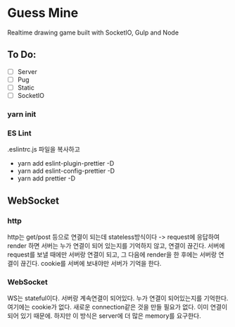 # Guess Mine

Realtime drawing game built with SocketIO, Gulp and Node

## To Do:

- [ ] Server
- [ ] Pug
- [ ] Static
- [ ] SocketIO

### yarn init

### ES Lint

.eslintrc.js 파일을 복사하고

- yarn add eslint-plugin-prettier -D
- yarn add eslint-config-prettier -D
- yarn add prettier -D

## WebSocket

### http

http는 get/post 등으로 연결이 되는데 stateless방식이다
-> request에 응답하여 render 하면 서버는 누가 연결이 되어 있는지를 기억하지 않고, 연결이 끊긴다.
서버에 request를 보낼 때에만 서버랑 연결이 되고, 그 다음에
render을 한 후에는 서버랑 연결이 끊긴다.
cookie를 서버에 보내야만 서버가 기억을 한다.

### WebSocket

WS는 stateful이다. 서버랑 계속연결이 되어있다.
누가 연결이 되어있는지를 기억한다.
여기에는 cookie가 없다.
새로운 connection같은 것을 만들 필요가 없다.
이미 연결이 되어 있기 때문에.
하지만 이 방식은 server에 더 많은 memory를 요구한다.
